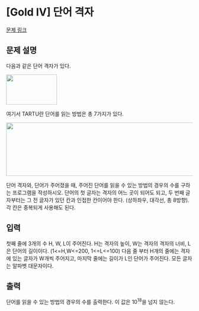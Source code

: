 # [Gold IV] 단어 격자

[문제 링크](https://www.acmicpc.net/problem/2418) 

## 문제 설명

<p>다음과 같은 단어 격자가 있다.</p>

<p><img alt="" src="https://www.acmicpc.net/JudgeOnline/upload/201105/Screen shot 2011-05-10 at 12_14_03 AM.png" style="height:81px; width:137px"></p>

<p>여기서 TARTU란 단어를 읽는 방법은 총 7가지가 있다.</p>

<p><img alt="" src="https://www.acmicpc.net/JudgeOnline/upload/201105/Screen shot 2011-05-10 at 12_14_46 AM.png" style="height:144px; width:588px"></p>

<p>단어 격자와, 단어가 주어졌을 때, 주어진 단어를 읽을 수 있는 방법의 경우의 수를 구하는 프로그램을 작성하시오. 단어의 첫 글자는 격자의 어느 곳이 되어도 되고, 두 번째 글자부터는 그 전 글자가 있던 칸과 인접한 칸이어야 한다. (상하좌우, 대각선, 총 8방향). 각 칸은 중복되게 사용해도 된다.</p>

## 입력 

 <p>첫째 줄에 3개의 수 H, W, L이 주어진다. H는 격자의 높이, W는 격자의 격자의 너비, L은 단어의 길이이다. (1<=H,W<=200, 1<=L<=100) 다음 줄 부터 H개의 줄에는 격자에 있는 글자가 W개씩 주어지고, 마지막 줄에는 길이가 L인 단어가 주어진다. 모든 글자는 알파벳 대문자이다.</p>

## 출력 

 <p>단어를 읽을 수 있는 방법의 경우의 수를 출력한다. 이 값은 10<sup>18</sup>을 넘지 않는다.</p>

